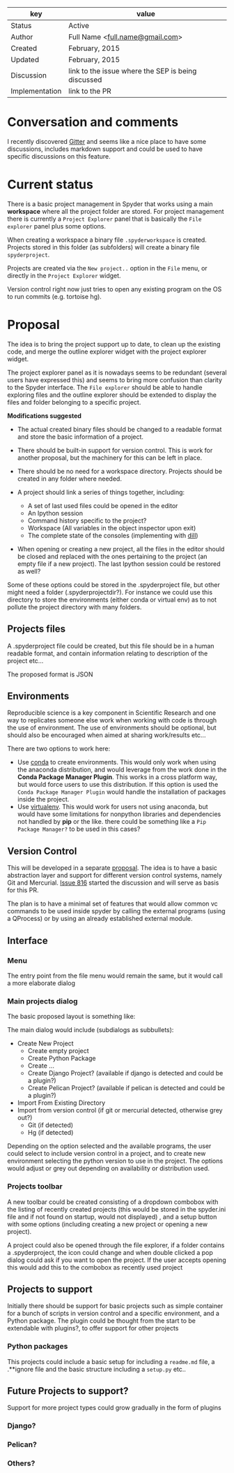 | key            | value                                                 |
|----------------|-------------------------------------------------------|
| Status         | Active                                                |
| Author         | Full Name &lt;full.name@gmail.com&gt;                 |
| Created        | February, 2015                                        |
| Updated        | February, 2015                                        |
| Discussion     | link to the issue where the SEP is being discussed    |
| Implementation | link to the PR                                        |

# Conversation and comments
I recently discovered [Gitter](Gitter.im) and seems like a nice place to have some discussions, includes markdown support and could be used to have specific discussions on this feature.

# Current status
There is a basic project management in Spyder that works using a main **workspace** where all the project folder are stored. For project management there is currently a `Project Explorer` panel that is basically the `File explorer` panel plus some options.

When creating a workspace a binary file `.spyderworkspace` is created. Projects stored in this folder (as subfolders) will create a binary file `spyderproject`.

Projects are created via the `New project..` option in the `File` menu, or directly in the `Project Explorer` widget.

Version control right now just tries to open any existing program on the OS to run commits (e.g. tortoise hg). 

# Proposal
The idea is to bring the project support up to date, to clean up the existing code, and merge the outline explorer widget with the project explorer widget.

The project explorer panel as it is nowadays seems to be redundant (several users have expressed this) and seems to bring more confusion than clarity to the Spyder interface. The `File explorer` should be able to handle exploring files and the outline explorer should be extended to display the files and folder belonging to a specific project.

**Modifications suggested**
* The actual created binary files should be changed to a readable format and store the basic information of a project.

* There should be built-in support for version control. This is work for another proposal, but the machinery for this can be left in place.
* There should be no need for a workspace directory. Projects should be created in any folder where needed.
* A project should link a series of things together, including:
    * A set of last used files could be opened in the editor
    * An Ipython session
    * Command history specific to the project?
    * Workspace (All variables in the object inspector upon exit)
    * The complete state of the consoles (implementing with [dill](https://github.com/uqfoundation/dill))

* When opening or creating a new project, all the files in the editor should be closed and replaced with 
the ones pertaining  to the project (an empty file if a new project). The last Ipython session could be restored as well?

Some of these options could be stored in the .spyderproject file, but other might need a folder (.spyderprojectdir?). For instance we could use this directory to store the environments (either conda or virtual env) as to not pollute the project directory with many folders.

## Projects files
A .spyderproject file could be created, but this file should be in a human readable format, and contain information relating to description of the project etc...

The proposed format is JSON

## Environments
Reproducible science is a key component in Scientific Research and one way to replicates someone else work when working with code is through the use of environment. The use of environments should be optional, but should also be encouraged when aimed at sharing work/results etc...

There are two options to work here:
* Use [conda](https://github.com/conda/conda) to create environments. This would only work when using the anaconda distribution, and would leverage from the work done in the **Conda Package Manager Plugin**. This works in a cross platform way, but would force users to use this distribution. If this option is used the `Conda Package Manager Plugin` would handle the installation of packages inside the project.
* Use [virtualenv](https://github.com/pypa/virtualenv). This would work for users not using anaconda, but would have some limitations for nonpython libraries and dependencies not handled by **pip** or the like. there could be something like a `Pip Package Manager?` to be used in this cases?

## Version Control
This will be developed in a separate [proposal](https://github.com/spyder-ide/spyder/wiki/SEP-1:-Version-Control). The idea is to have a basic abstraction layer and support for different version control systems, namely Git and Mercurial. [Issue 816](https://github.com/spyder-ide/spyder/issues/816) started the discussion and will serve as basis for this PR.

The plan is to have a minimal set of features that would allow common vc commands to be used inside spyder by calling the external programs (using a QProcess) or by using an already established external module.

## Interface

### Menu
The entry point from the file menu would remain the same, but it would call a more elaborate dialog 

### Main projects dialog

The basic proposed layout is something like:



The main dialog would include (subdialogs as subbullets):
* Create New Project
    * Create empty project
    * Create Python Package
    * Create ...
    * Create Django Project?  (available if django is detected and could be a plugin?) 
    * Create Pelican Project?  (available if pelican is detected and could be a plugin?) 
* Import From Existing Directory
* Import from version control (if git or mercurial detected, otherwise grey out?)
    * Git (if detected)
    * Hg  (if detected)

Depending on the option selected and the available programs, the user could select to include version control in a project, and to create new environment selecting the python version to use in the project. The options would adjust or grey out depending on availability or distribution used.

### Projects toolbar
A new toolbar could be created consisting of a dropdown combobox with the listing of recently created projects (this would be stored in the spyder.ini file and if not found on startup, would not displayed) , and a setup button with some options (including creating a new project or opening a new project).

A project could also be opened through the file explorer, if a folder contains a .spyderproject, the icon could change and when double clicked a pop dialog could ask if you want to open the project. If the user accepts opening this would add this to the combobox as recently used project

## Projects to support
Initially there should be support for basic projects such as simple container for a bunch of scripts in version control and a specific environment, and a Python package. The plugin could be thought from the start to be extendable with plugins?, to offer support for other projects

### Python packages
This projects could include a basic setup for including a `readme.md` file, a .**ignore file and the basic structure including a `setup.py` etc..
 
## Future Projects to support?
Support for more project types could grow gradually in the form of plugins

### Django?


### Pelican?


### Others?
